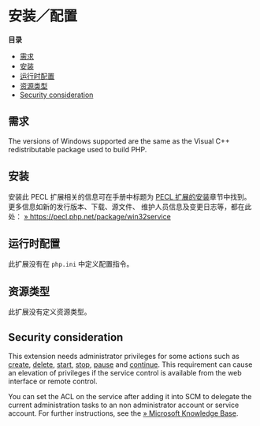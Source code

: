 安装／配置
==========

**目录**

-   [需求](/win32service/setup.html#需求)
-   [安装](/win32service/setup.html#安装)
-   [运行时配置](/win32service/setup.html#运行时配置)
-   [资源类型](/win32service/setup.html#资源类型)
-   [Security
    consideration](/win32service/setup.html#Security%20consideration)

需求
----

The versions of Windows supported are the same as the Visual C++
redistributable package used to build PHP.

安装
----

安装此 PECL 扩展相关的信息可在手册中标题为
<a href="/install/pecl.html" class="link">PECL 扩展的安装</a>章节中找到。更多信息如新的发行版本、下载、源文件、
维护人员信息及变更日志等，都在此处：
<a href="https://pecl.php.net/package/win32service" class="link external">» https://pecl.php.net/package/win32service</a>

运行时配置
----------

此扩展没有在 `php.ini` 中定义配置指令。

资源类型
--------

此扩展没有定义资源类型。

Security consideration
----------------------

This extension needs administrator privileges for some actions such as
<a href="/ref/win32service.html#win32_create_service" class="link">create</a>,
<a href="/ref/win32service.html#win32_delete_service" class="link">delete</a>,
<a href="/ref/win32service.html#win32_start_service" class="link">start</a>,
<a href="/ref/win32service.html#win32_stop_service" class="link">stop</a>,
<a href="/ref/win32service.html#win32_pause_service" class="link">pause</a>
and
<a href="/ref/win32service.html#win32_continue_service" class="link">continue</a>.
This requirement can cause an elevation of privileges if the service
control is available from the web interface or remote control.

You can set the ACL on the service after adding it into SCM to delegate
the current administration tasks to an non administrator account or
service account. For further instructions, see the
<a href="https://support.microsoft.com/en-us/help/914392/best-practices-and-guidance-for-writers-of-service-discretionary-acces" class="link external">» Microsoft Knowledge Base</a>.
